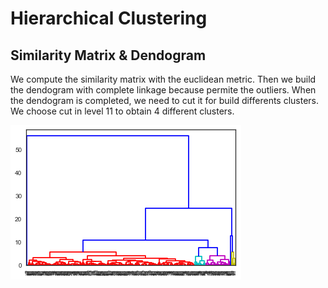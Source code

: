 # Hierarchical Clustering
## Similarity Matrix & Dendogram
We compute the similarity matrix with the euclidean metric. Then we build the dendogram with complete linkage because permite the outliers.
When the dendogram is completed, we need to cut it for build differents clusters. We choose cut in level 11 to obtain 4 different clusters.

![Dendogram](dendogram.png)
